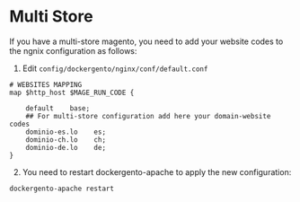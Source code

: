 # Multi Store

If you have a multi-store magento, you need to add your website codes to the ngnix configuration as follows:

1. Edit `config/dockergento/nginx/conf/default.conf`
	
```
# WEBSITES MAPPING
map $http_host $MAGE_RUN_CODE {

	default    base;
	## For multi-store configuration add here your domain-website codes
	dominio-es.lo    es;
	dominio-ch.lo    ch;
	dominio-de.lo    de;
}
```
	
2. You need to restart dockergento-apache to apply the new configuration:
	
```
dockergento-apache restart
```
